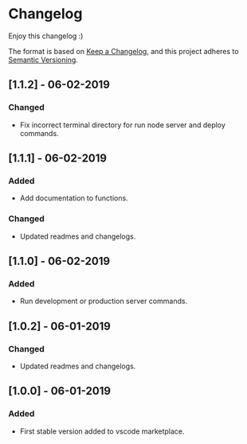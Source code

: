 # Changelog

Enjoy this changelog :)

The format is based on [Keep a Changelog](https://keepachangelog.com/en/1.0.0/),
and this project adheres to [Semantic Versioning](https://semver.org/spec/v2.0.0.html).

## [1.1.2] - 06-02-2019

### Changed

- Fix incorrect terminal directory for run node server and deploy commands.

## [1.1.1] - 06-02-2019

### Added

- Add documentation to functions.

### Changed

- Updated readmes and changelogs.

## [1.1.0] - 06-02-2019

### Added

- Run development or production server commands.

## [1.0.2] - 06-01-2019

### Changed

- Updated readmes and changelogs.

## [1.0.0] - 06-01-2019

### Added

- First stable version added to vscode marketplace.
